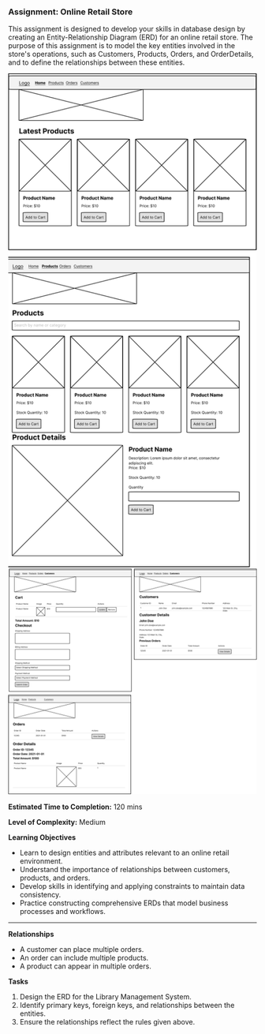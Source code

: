 ### Assignment: Online Retail Store

This assignment is designed to develop your skills in database design by creating an Entity-Relationship Diagram (ERD) for an online retail store. The purpose of this assignment is to model the key entities involved in the store's operations, such as Customers, Products, Orders, and OrderDetails, and to define the relationships between these entities.

![Online Retail Store](/04%20-%20ERD/ORS1.png)
![Online Retail Store](/04%20-%20ERD/ORS2.png)

**Estimated Time to Completion:** 120 mins

**Level of Complexity:** Medium

**Learning Objectives**
- Learn to design entities and attributes relevant to an online retail environment.
- Understand the importance of relationships between customers, products, and orders.
- Develop skills in identifying and applying constraints to maintain data consistency.
- Practice constructing comprehensive ERDs that model business processes and workflows.

---

**Relationships**
- A customer can place multiple orders.
- An order can include multiple products.
- A product can appear in multiple orders. 

**Tasks**
1. Design the ERD for the Library Management System.
2. Identify primary keys, foreign keys, and relationships between the entities.
3. Ensure the relationships reflect the rules given above.
